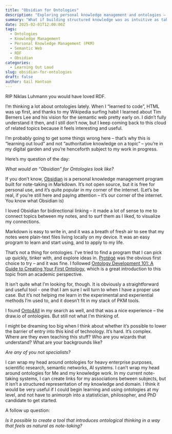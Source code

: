 ```yaml
---
title: "Obsidian for Ontologies"
description: "Exploring personal knowledge management and ontologies — what if building structured knowledge was as intuitive as taking notes in Obsidian?"
summary: "What if building structured knowledge was as intuitive as taking notes in Obsidian?"
date: 2025-02-01T12:00:00Z
tags:
  - Ontologies
  - Knowledge Management
  - Personal Knowledge Management (PKM)
  - Semantic Web
  - RDF
  - Obsidian
categories:
  - Learning Out Loud
slug: obsidian-for-ontologies
draft: false
author: Gail Hantson
---
```


RIP Niklas Luhmann you would have loved RDF.

I’m thinking a lot about ontologies lately. When I “learned to code”, HTML was up first, and thanks to my Wikipedia surfing habit I learned about Tim Berners Lee and his vision for the semantic web pretty early on. I didn’t fully understand it then, and I still don’t now, but I keep coming back to this cloud of related topics because it feels interesting and useful.

I’m probably going to get some things wrong here – that’s why this is “learning out loud” and not “authoritative knowledge on a topic” – you’re in my digital garden and you’re henceforth subject to my  work in progress.

Here’s my question of the day:

*What would an “Obsidian” for Ontologies look like?*

If you don’t know, [Obsidian](https://obsidian.md/) is a personal knowledge management program built for note-taking in Markdown. It’s not open source, but it is free for personal use, and it’s quite popular in my corner of the internet. (Let’s be real, if you’re still here and paying attention – it’s our corner of the internet. You know what Obsidian is)

I loved Obsidian for bidirectional linking – it made a lot of sense to me to connect topics between my notes, and to surf them as I liked, to visualize my connections. 

Markdown is easy to write in, and it was a breath of fresh air to see that my notes were plain-text files living locally on my device. It was an easy program to learn and start using, and to apply to my life.

That’s not a thing for ontologies. I’ve tried to find a program that I can pick up quickly, tinker with, and explore ideas in. [Protégé](https://protege.stanford.edu/) was the obvious first choice to try – and it was fine. I followed [Ontology Development 101: A Guide to Creating Your First Ontology](https://protege.stanford.edu/publications/ontology_development/ontology101.pdf), which is a great introduction to this topic from an academic perspective.

It isn’t quite what I’m looking for, though. It is obviously a straightforward and useful tool - one that I am sure I will turn to when I have a proper use case. But it’s not helping me learn in the experimental and experiential methods I’m used to, and it doesn’t fit in my stack of PKM tools.

I found [Onto4All](https://onto4all.com/en) in my search as well, and that was a nice experience – the draw.io of ontologies. But still not what I’m thinking of.

I might be dreaming too big when I think about whether it’s possible to lower the barrier of entry into this kind of technology. It’s hard. It’s complex. Where are they even teaching this stuff? Who are you wizards that understand? What are your backgrounds like?

*Are any of you not specialists?*

I can wrap my head around ontologies for heavy enterprise purposes, scientific research, semantic networks, AI systems. I can’t wrap my head around ontologies for Me and my knowledge work. In my current note-taking systems, I can create links for my associations between subjects, but it isn’t a structured representation of my knowledge and domain. I think it would be very useful if I could begin learning and using ontologies at my level, and not have to animorph into a statistician, philosopher, and PhD candidate to get started.

A follow up question:

*Is it possible to create a tool that introduces ontological thinking in a way that feels as natural as note-taking?*
